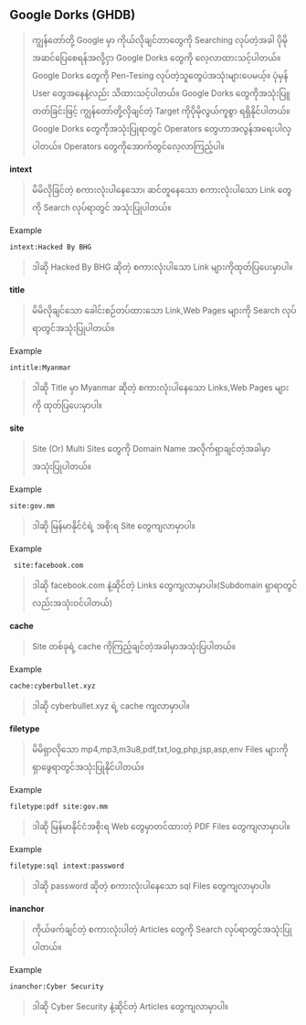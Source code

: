 ## Google Dorks (GHDB)
> ကျွန်တော်တို့ Google မှာ ကိုယ်လိုချင်တာတွေကို Searching လုပ်တဲ့အခါ ပိုမိုအဆင်ပြေစေရန်အလို့ငှာ Google Dorks တွေကို လေ့လာထားသင့်ပါတယ်။ Google Dorks တွေကို Pen-Tesing လုပ်တဲ့သူတွေပဲအသုံးများပေမယ့်။ ပုံမှန် User တွေအနေနဲ့လည်း သိထားသင့်ပါတယ်။ Google Dorks တွေကိုအသုံးပြူတတ်ခြင်းဖြင့် ကျွန်တော်တို့လိုချင်တဲ့ Target ကိုပိုမိုလွယ်ကူစွာ  ရရှိနိုင်ပါတယ်။ Google Dorks တွေကိုအသုံးပြုရာတွင် Operators ​တွေဟာအလွန်အရေးပါလှပါတယ်။ Operators တွေကိုအောက်တွင်လေ့လာကြည့်ပါ။

**intext**
> မိမိလိုခြင်တဲ့ စကားလုံးပါနေသော၊ ဆင်တူနေသော စကားလုံးပါသော Link တွေကို Search လုပ်ရာတွင် အသုံးပြုပါတယ်။

Example
```
intext:Hacked By BHG
```
> ဒါဆို Hacked By BHG ဆိုတဲ့  စကားလုံးပါသော Link များကိုထုတ်ပြပေးမှာပါ။

**title**
> မိမိလိုချင်သော ခေါင်းစဉ်တပ်ထားသော Link,Web Pages များကို Search လုပ်ရာတွင်အသုံးပြုပါတယ်။

Example
```
intitle:Myanmar
```
> ဒါဆို Title မှာ Myanmar ဆိုတဲ့ စကားလုံးပါနေသော Links,Web Pages များကို ထုတ်ပြပေးမှာပါ။

**site**
> Site (Or) Multi Sites တွေကို Domain Name အလိုက်ရှာချင်တဲ့အခါမှာ အသုံးပြုပါတယ်။

Example
```
site:gov.mm
```
> ဒါဆို မြန်မာနိုင်ငံရဲ့ အစိုးရ Site တွေကျလာမှာပါ။

Example
```
 site:facebook.com
```
> ဒါဆို facebook.com နဲ့ဆိုင်တဲ့ Links တွေကျလာမှာပါ။(Subdomain ရှာရာတွင်လည်းအသုံးဝင်ပါတယ်)

**cache**
> Site တစ်ခုရဲ့ cache ကိုကြည့်ချင်တဲ့အခါမှာအသုံးပြပါတယ်။

Example
```
cache:cyberbullet.xyz
```
> ဒါဆို cyberbullet.xyz ရဲ့ cache ကျလာမှာပါ။

**filetype**
> မိမိရှာလိုသော mp4,mp3,m3u8,pdf,txt,log,php,jsp,asp,env Files များကိုရှာဖွေရာတွင်အသုံးပြုနိုင်ပါတယ်။

Example
```
filetype:pdf site:gov.mm
```
> ဒါဆို မြန်မာနိုင်ငံအစိုးရ Web တွေမှာတင်ထားတဲ့ PDF Files တွေကျလာမှာပါ။

Example
```
filetype:sql intext:password
```
> ဒါဆို password ဆိုတဲ့ စကားလုံးပါနေသော sql Files တွေကျလာမှာပါ။

**inanchor**
> ကိုယ်ဖက်ချင်တဲ့ စကားလုံးပါတဲ့ Articles တွေကို Search လုပ်ရာတွင်အသုံးပြုပါတယ်။

Example
```
inanchor:Cyber Security
```
> ဒါဆို Cyber Security နဲ့ဆိုင်တဲ့ Articles တွေကျလာမှာပါ။
